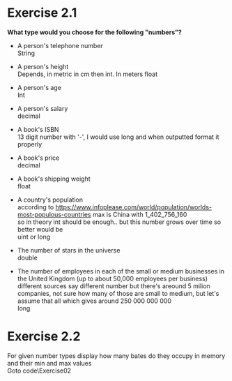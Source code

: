 # Exercise 2.1
**What type would you choose for the following "numbers"?**
- A person's telephone number  
String
- A person's height  
Depends, in metric in cm then int. In meters float  

- A person's age  
Int  

- A person's salary  
decimal  

- A book's ISBN  
13 digit number with '-', I would use long and when outputted format it properly  

- A book's price  
decimal  

- A book's shipping weight  
float  

- A country's population  
according to https://www.infoplease.com/world/population/worlds-most-populous-countries max is China with 1_402_756_160  
so in theory int should be enough.. but this number grows over time so better would be  
uint or long

- The number of stars in the universe  
double  

- The number of employees in each of the small or medium businesses in the United Kingdom (up to about 50,000 employees per business)  
different sources say different number but there's areound 5 milion companies, not sure how many of those are small to medium, but let's assume that all which gives around 250 000 000 000  
long

# Exercise 2.2
For given number types display how many bates do they occupy in memory and their min and max values  
Goto code\Exercise02